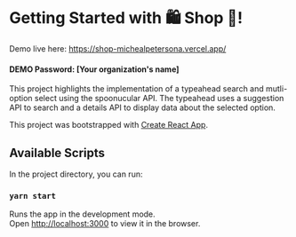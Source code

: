 # Getting Started with 🛍️ Shop 🛒!

Demo live here: https://shop-michealpetersona.vercel.app/

#### DEMO Password: [Your organization's name]

This project highlights the implementation of a typeahead search and mutli-option select using the spoonucular API. The typeahead uses a suggestion API to search and a details API to display data about the selected option.

This project was bootstrapped with [Create React App](https://github.com/facebook/create-react-app).

## Available Scripts

In the project directory, you can run:

### `yarn start`

Runs the app in the development mode.\
Open [http://localhost:3000](http://localhost:3000) to view it in the browser.
